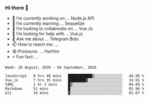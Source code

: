 ### Hi there 👋

- 🔭 I’m currently working on ... Node.js API
- 🌱 I’m currently learning ... Sequelize
- 👯 I’m looking to collaborate on ... Vue.Js
- 🤔 I’m looking for help with ... Vue.js
- 💬 Ask me about ... Telegram Bots 
- 📫 How to reach me: ... 
- 😄 Pronouns: ... He/Him
- ⚡ Fun fact: ... 


<!--START_SECTION:waka-->
```text
Week: 28 August, 2020 - 04 September, 2020

JavaScript   9 hrs 46 mins   ███████████▒░░░░░░░░░░░░░   44.99 % 
Vue.js       7 hrs 35 mins   ████████▓░░░░░░░░░░░░░░░░   34.91 % 
YAML         1 hr 3 mins     █▒░░░░░░░░░░░░░░░░░░░░░░░   04.89 % 
Markdown     51 mins         █░░░░░░░░░░░░░░░░░░░░░░░░   03.96 % 
Git          34 mins         ▓░░░░░░░░░░░░░░░░░░░░░░░░   02.67 % 
```
<!--END_SECTION:waka-->

<!--
**therealstein/therealstein** is a ✨ _special_ ✨ repository because its `README.md` (this file) appears on your GitHub profile.

Here are some ideas to get you started:

- 🔭 I’m currently working on ...
- 🌱 I’m currently learning ...
- 👯 I’m looking to collaborate on ...
- 🤔 I’m looking for help with ...
- 💬 Ask me about ...
- 📫 How to reach me: ...
- 😄 Pronouns: ...
- ⚡ Fun fact: ...
-->
